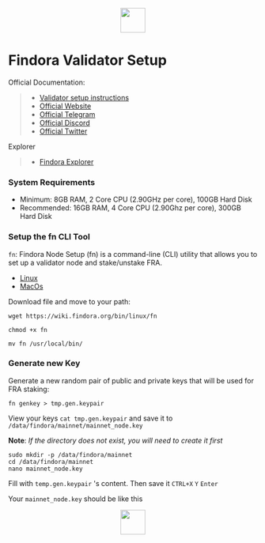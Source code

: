 <p align="center"><img height="50" height="auto" src="https://findora.org/wp-content/uploads/2022/06/Logo_Purple-1.png"</p>
  
# Findora Validator Setup

Official Documentation:

>- [Validator setup instructions](https://wiki.findora.org/docs/validators/validators-get-started/)
>- [Official Website](https://www.findora.org/)
>- [Official Telegram](https://t.me/findoraen)
>- [Official Discord](https://discord.gg/findora)
>- [Official Twitter](https://twitter.com/findora)

Explorer 

>- [Findora Explorer](https://findorascan.io/)

### System Requirements
- Minimum: 8GB RAM, 2 Core CPU (2.90GHz per core), 100GB Hard Disk
- Recommended: 16GB RAM, 4 Core CPU (2.90Ghz per core), 300GB Hard Disk


### Setup the fn CLI Tool
`fn`: Findora Node Setup (fn) is a command-line (CLI) utility that allows you to set up a validator node and stake/unstake FRA.

- [Linux](https://wiki.findora.org/bin/linux/fn)
- [MacOs](https://wiki.findora.org/bin/macos/fn)

Download file and move to your path:
```
wget https://wiki.findora.org/bin/linux/fn

chmod +x fn

mv fn /usr/local/bin/
```

### Generate new Key
Generate a new random pair of public and private keys that will be used for FRA staking:
```
fn genkey > tmp.gen.keypair
```
View your keys `cat tmp.gen.keypair` and save it to `/data/findora/mainnet/mainnet_node.key`

<b>Note</b>: *If the directory does not exist, you will need to create it first*
```
sudo mkdir -p /data/findora/mainnet
cd /data/findora/mainnet
nano mainnet_node.key
```
Fill with `temp.gen.keypair` 's content.
Then save it `CTRL+X` `Y` `Enter`


Your `mainnet_node.key` should be like this
<p align="center"><img height="50" height="auto" src="https://user-images.githubusercontent.com/98658943/194928553-6d50f5d4-7eb2-43ef-a6c1-78e2b3478d2e.png"</p>

